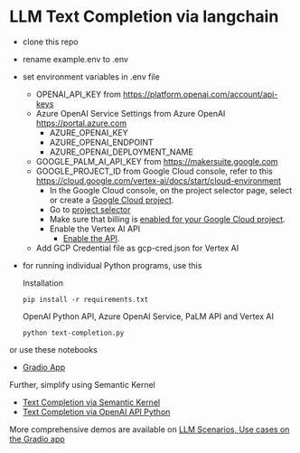 # LLM Text Completion via langchain

- clone this repo
- rename example.env to .env
- set environment variables in .env file
  - OPENAI_API_KEY from https://platform.openai.com/account/api-keys
  - Azure OpenAI Service Settings from Azure OpenAI https://portal.azure.com
    - AZURE_OPENAI_KEY 
    - AZURE_OPENAI_ENDPOINT
    - AZURE_OPENAI_DEPLOYMENT_NAME
  - GOOGLE_PALM_AI_API_KEY from https://makersuite.google.com
  - GOOGLE_PROJECT_ID from Google Cloud console, refer to this https://cloud.google.com/vertex-ai/docs/start/cloud-environment
      - In the Google Cloud console, on the project selector page, select or create a [Google Cloud project](https://cloud.google.com/resource-manager/docs/creating-managing-projects).
      - Go to [project selector](https://console.cloud.google.com/projectselector2/home/dashboard)
      - Make sure that billing is [enabled for your Google Cloud project](https://cloud.google.com/billing/docs/how-to/verify-billing-enabled#console).
      - Enable the Vertex AI API
          -  [Enable the API](https://console.cloud.google.com/flows/enableapi?apiid=aiplatform.googleapis.com).
  - Add GCP Credential file as gcp-cred.json for Vertex AI
- for running individual Python programs, use this

  Installation 

      pip install -r requirements.txt
  
  OpenAI Python API, Azure OpenAI Service, PaLM API and Vertex AI
 
      python text-completion.py
  
or use these notebooks

- [Gradio App](https://nbviewer.org/github/amitpuri/LLM-Text-Completion-langchain/blob/main/gradio-app.ipynb)


Further, simplify using  Semantic Kernel
- [Text Completion via Semantic Kernel](https://github.com/amitpuri/LLM-Text-Completion-Semantic-Kernel)
- [Text Completion via OpenAI API Python](https://github.com/amitpuri/LLM-Text-Completion)
  
More comprehensive demos are available on [LLM Scenarios, Use cases on the Gradio app](https://github.com/amitpuri/ask-picturize-it)
